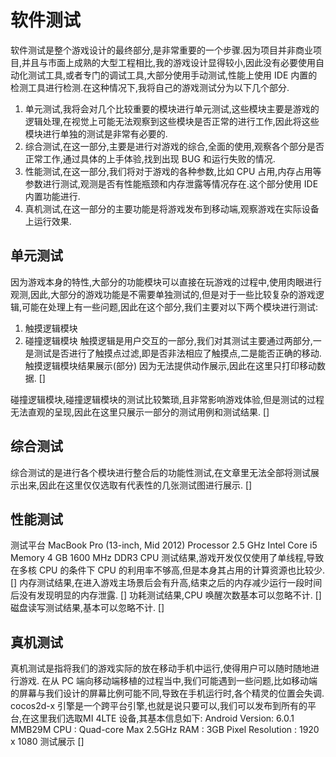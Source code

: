 # 软件测试
软件测试是整个游戏设计的最终部分,是非常重要的一个步骤.因为项目并非商业项目,并且与市面上成熟的大型工程相比,我的游戏设计显得较小,因此没有必要使用自动化测试工具,或者专门的调试工具,大部分使用手动测试,性能上使用 IDE 内置的检测工具进行检测.在这种情况下,我将自己的游戏测试分为以下几个部分.
1. 单元测试,我将会对几个比较重要的模块进行单元测试,这些模块主要是游戏的逻辑处理,在视觉上可能无法观察到这些模块是否正常的进行工作,因此将这些模块进行单独的测试是非常有必要的.
2. 综合测试,在这一部分,主要是进行对游戏的综合,全面的使用,观察各个部分是否正常工作,通过具体的上手体验,找到出现 BUG 和运行失败的情况.
3. 性能测试,在这一部分,我们将对于游戏的各种参数,比如 CPU 占用,内存占用等参数进行测试,观测是否有性能瓶颈和内存泄露等情况存在.这个部分使用 IDE 内置功能进行.
4. 真机测试,在这一部分的主要功能是将游戏发布到移动端,观察游戏在实际设备上运行效果.

## 单元测试
因为游戏本身的特性,大部分的功能模块可以直接在玩游戏的过程中,使用肉眼进行观测,因此,大部分的游戏功能是不需要单独测试的,但是对于一些比较复杂的游戏逻辑,可能在处理上有一些问题,因此在这个部分,我们主要对以下两个模块进行测试:
1. 触摸逻辑模块
2. 碰撞逻辑模块
触摸逻辑是用户交互的一部分,我们对其测试主要通过两部分,一是测试是否进行了触摸点过滤,即是否非法相应了触摸点,二是能否正确的移动.
触摸逻辑模块结果展示(部分)
因为无法提供动作展示,因此在这里只打印移动数据.
[]

碰撞逻辑模块,碰撞逻辑模块的测试比较繁琐,且非常影响游戏体验,但是测试的过程无法直观的呈现,因此在这里只展示一部分的测试用例和测试结果.
[]
## 综合测试
综合测试的是进行各个模块进行整合后的功能性测试,在文章里无法全部将测试展示出来,因此在这里仅仅选取有代表性的几张测试图进行展示.
[]
## 性能测试
测试平台
MacBook Pro (13-inch, Mid 2012)
Processor 2.5 GHz Intel Core i5
Memory 4 GB 1600 MHz DDR3
CPU 测试结果,游戏开发仅仅使用了单线程,导致在多核 CPU 的条件下 CPU 的利用率不够高,但是本身其占用的计算资源也比较少.
[]
内存测试结果,在进入游戏主场景后会有升高,结束之后的内存减少运行一段时间后没有发现明显的内存泄露.
[]
功耗测试结果,CPU 唤醒次数基本可以忽略不计.
[]
磁盘读写测试结果,基本可以忽略不计.
[]
## 真机测试
真机测试是指将我们的游戏实际的放在移动手机中运行,使得用户可以随时随地进行游戏.
在从 PC 端向移动端移植的过程当中,我们可能遇到一些问题,比如移动端的屏幕与我们设计的屏幕比例可能不同,导致在手机运行时,各个精灵的位置会失调.
cocos2d-x 引擎是一个跨平台引擎,也就是说只要可以,我们可以发布到所有的平台,在这里我们选取MI 4LTE 设备,其基本信息如下:
Android Version: 6.0.1 MMB29M
CPU : Quad-core Max 2.5GHz
RAM : 3GB
Pixel Resolution : 1920 x 1080
测试展示
[]